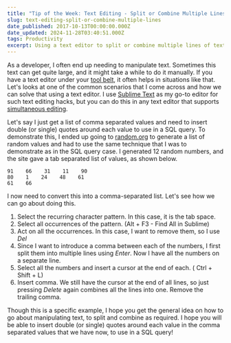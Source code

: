 ```yaml
---
title: "Tip of the Week: Text Editing - Split or Combine Multiple Lines"
slug: text-editing-split-or-combine-multiple-lines
date_published: 2017-10-13T00:00:00.000Z
date_updated: 2024-11-28T03:40:51.000Z
tags: Productivity
excerpt: Using a text editor to split or combine multiple lines of text.
---
```


As a developer, I often end up needing to manipulate text. Sometimes this text can get quite large, and it might take a while to do it manually. If you have a text editor under your [tool belt](__GHOST_URL__/blog/tools-that-I-use/), it often helps in situations like that. Let's looks at one of the common scenarios that I come across and how we can solve that using a text editor. I use [Sublime Text](https://www.sublimetext.com/) as my go-to editor for such text editing hacks, but you can do this in any text editor that supports [simultaneous editing](https://en.wikipedia.org/wiki/Simultaneous_editing).

Let's say I just get a list of comma separated values and need to insert double (or single) quotes around each value to use in a SQL query. To demonstrate this, I ended up going to [random.org](https://www.random.org/integers/) to generate a list of random values and had to use the same technique that I was to demonstrate as in the SQL query case. I generated 12 random numbers, and the site gave a tab separated list of values, as shown below.

    91    66    31    11    90
    80    1    24    48    61
    61    66
    

I now need to convert this into a comma-separated list. Let's see how we can go about doing this.

1. Select the recurring character pattern. In this case, it is the tab space.
2. Select all occurrences of the pattern. (Alt + F3 - Find All in Sublime)
3. Act on all the occurrences. In this case, I want to remove them, so I use *Del*
4. Since I want to introduce a comma between each of the numbers, I first split them into multiple lines using *Enter*. Now I have all the numbers on a separate line.
5. Select all the numbers and insert a cursor at the end of each. ( Ctrl + Shift + L)
6. Insert comma. We still have the cursor at the end of all lines, so just pressing *Delete* again combines all the lines into one. Remove the trailing comma.

Though this is a specific example, I hope you get the general idea on how to go about manipulating text, to split and combine as required. I hope you will be able to insert double (or single) quotes around each value in the comma separated values that we have now, to use in a SQL query!
